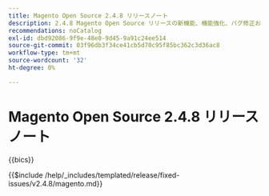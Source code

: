 ```yaml
---
title: Magento Open Source 2.4.8 リリースノート
description: 2.4.8 Magento Open Source リリースの新機能、機能強化、バグ修正および既知の問題について説明します。
recommendations: noCatalog
exl-id: dbd92086-9f9e-48e0-9d45-9a91c24ee514
source-git-commit: 03f96db3f34ce41cb5d70c95f85bc362c3d36ac8
workflow-type: tm+mt
source-wordcount: '32'
ht-degree: 0%

---
```


# Magento Open Source 2.4.8 リリースノート

{{bics}}

{{$include /help/_includes/templated/release/fixed-issues/v2.4.8/magento.md}}
